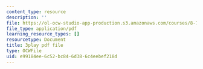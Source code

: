```yaml
---
content_type: resource
description: ''
file: https://ol-ocw-studio-app-production.s3.amazonaws.com/courses/8-701-introduction-to-nuclear-and-particle-physics-fall-2020/e99184ee6c52bc846d386c4eebef218d_6xzjJ5ncGxY.pdf
file_type: application/pdf
learning_resource_types: []
resourcetype: Document
title: 3play pdf file
type: OCWFile
uid: e99184ee-6c52-bc84-6d38-6c4eebef218d
---
```

